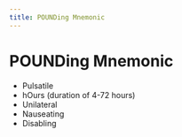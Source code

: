 ```yaml
---
title: POUNDing Mnemonic
---
```

# POUNDing Mnemonic

* Pulsatile
* hOurs (duration of 4-72 hours)
* Unilateral
* Nauseating
* Disabling
